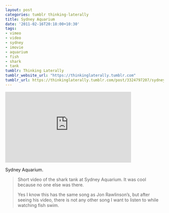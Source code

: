 ```yaml
---
layout: post
categories: tumblr thinking-laterally
title: Sydney Aquarium
date: '2011-02-16T20:18:00+10:30'
tags:
- vimeo
- video
- sydney
- imovie
- aquarium
- fish
- shark
- tank
tumblr: Thinking Laterally
tumblr_website_url: "https://thinkinglaterally.tumblr.com"
tumblr_url: https://thinkinglaterally.tumblr.com/post/3324797207/sydney-aquarium-short-video-of-the-shark-tank
---
```

<iframe src="https://player.vimeo.com/video/19475122?title=0&amp;byline=0&amp;portrait=0&amp;app_id=122963" width="400" height="225" frameborder="0" allow="autoplay; fullscreen" allowfullscreen title="Sydney Aquarium"></iframe>  

Sydney Aquarium.

> Short video of the shark tank at Sydney Aquarium. It was cool because no one else was there.  
>   
> Yes I know this has the same song as Jon Rawlinson’s, but after seeing his video, there is not any other song I want to listen to while watching fish swim.

